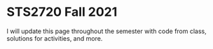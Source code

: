 # STS2720 Fall 2021

I will update this page throughout the semester with code from class, solutions for activities, and more.
